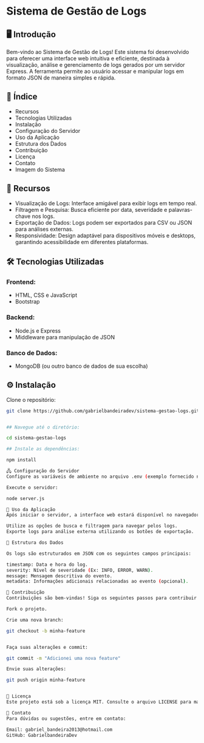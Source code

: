 # Sistema de Gestão de Logs

## 🖥️ Introdução
Bem-vindo ao Sistema de Gestão de Logs! Este sistema foi desenvolvido para oferecer uma interface web intuitiva e eficiente, destinada à visualização, análise e gerenciamento de logs gerados por um servidor Express. A ferramenta permite ao usuário acessar e manipular logs em formato JSON de maneira simples e rápida.

## 📑 Índice
- Recursos
- Tecnologias Utilizadas
- Instalação
- Configuração do Servidor
- Uso da Aplicação
- Estrutura dos Dados
- Contribuição
- Licença
- Contato
- Imagem do Sistema

## 🚀 Recursos
- Visualização de Logs: Interface amigável para exibir logs em tempo real.
- Filtragem e Pesquisa: Busca eficiente por data, severidade e palavras-chave nos logs.
- Exportação de Dados: Logs podem ser exportados para CSV ou JSON para análises externas.
- Responsividade: Design adaptável para dispositivos móveis e desktops, garantindo acessibilidade em diferentes plataformas.

## 🛠️ Tecnologias Utilizadas
### Frontend:
- HTML, CSS e JavaScript
- Bootstrap

### Backend:
- Node.js e Express
- Middleware para manipulação de JSON

### Banco de Dados:
- MongoDB (ou outro banco de dados de sua escolha)

## ⚙️ Instalação
Clone o repositório:

```bash
git clone https://github.com/gabrielbandeiradev/sistema-gestao-logs.git


## Navegue até o diretório:

cd sistema-gestao-logs

## Instale as dependências:

npm install

🖧 Configuração do Servidor
Configure as variáveis de ambiente no arquivo .env (exemplo fornecido no .env.example).

Execute o servidor:

node server.js

📝 Uso da Aplicação
Após iniciar o servidor, a interface web estará disponível no navegador no endereço configurado (por padrão: http://localhost:3000).

Utilize as opções de busca e filtragem para navegar pelos logs.
Exporte logs para análise externa utilizando os botões de exportação.

📂 Estrutura dos Dados

Os logs são estruturados em JSON com os seguintes campos principais:

timestamp: Data e hora do log.
severity: Nível de severidade (Ex: INFO, ERROR, WARN).
message: Mensagem descritiva do evento.
metadata: Informações adicionais relacionadas ao evento (opcional).

🤝 Contribuição
Contribuições são bem-vindas! Siga os seguintes passos para contribuir:

Fork o projeto.

Crie uma nova branch:

git checkout -b minha-feature


Faça suas alterações e commit:

git commit -m "Adicionei uma nova feature"

Envie suas alterações:

git push origin minha-feature


📄 Licença
Este projeto está sob a licença MIT. Consulte o arquivo LICENSE para mais detalhes.

📧 Contato
Para dúvidas ou sugestões, entre em contato:

Email: gabriel_bandeira2013@hotmail.com
GitHub: GabrielbandeiraDev

